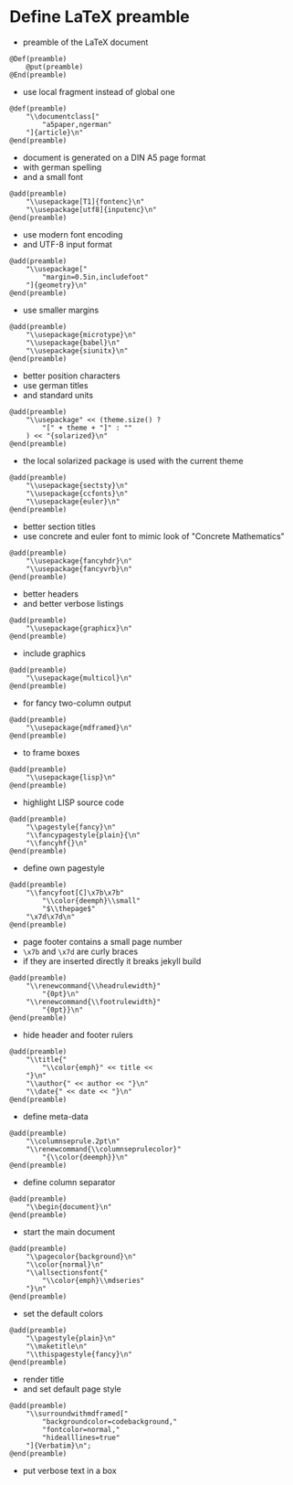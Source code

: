 # Define LaTeX preamble
* preamble of the LaTeX document

```
@Def(preamble)
	@put(preamble)
@End(preamble)
```
* use local fragment instead of global one

```
@def(preamble)
	"\\documentclass["
		"a5paper,ngerman"
	"]{article}\n"
@end(preamble)
```
* document is generated on a DIN A5 page format
* with german spelling
* and a small font

```
@add(preamble)
	"\\usepackage[T1]{fontenc}\n"
	"\\usepackage[utf8]{inputenc}\n"
@end(preamble)
```
* use modern font encoding
* and UTF-8 input format

```
@add(preamble)
	"\\usepackage["
		"margin=0.5in,includefoot"
	"]{geometry}\n"
@end(preamble)
```
* use smaller margins

```
@add(preamble)
	"\\usepackage{microtype}\n"
	"\\usepackage{babel}\n"
	"\\usepackage{siunitx}\n"
@end(preamble)
```
* better position characters
* use german titles
* and standard units

```
@add(preamble)
	"\\usepackage" << (theme.size() ?
		"[" + theme + "]" : ""
	) << "{solarized}\n"
@end(preamble)
```
* the local solarized package is used with the current theme

```
@add(preamble)
	"\\usepackage{sectsty}\n"
	"\\usepackage{ccfonts}\n"
	"\\usepackage{euler}\n"
@end(preamble)
```
* better section titles
* use concrete and euler font to mimic look of "Concrete Mathematics"

```
@add(preamble)
	"\\usepackage{fancyhdr}\n"
	"\\usepackage{fancyvrb}\n"
@end(preamble)
```
* better headers
* and better verbose listings

```
@add(preamble)
	"\\usepackage{graphicx}\n"
@end(preamble)
```
* include graphics

```
@add(preamble)
	"\\usepackage{multicol}\n"
@end(preamble)
```
* for fancy two-column output

```
@add(preamble)
	"\\usepackage{mdframed}\n"
@end(preamble)
```
* to frame boxes

```
@add(preamble)
	"\\usepackage{lisp}\n"
@end(preamble)
```
* highlight LISP source code

```
@add(preamble)
	"\\pagestyle{fancy}\n"
	"\\fancypagestyle{plain}{\n"
	"\\fancyhf{}\n"
@end(preamble)
```
* define own pagestyle

```
@add(preamble)
	"\\fancyfoot[C]\x7b\x7b"
		"\\color{deemph}\\small"
		"$\\thepage$"
	"\x7d\x7d\n"
@end(preamble)
```
* page footer contains a small page number
* `\x7b` and `\x7d` are curly braces
* if they are inserted directly it breaks jekyll build

```
@add(preamble)
	"\\renewcommand{\\headrulewidth}"
		"{0pt}\n"
	"\\renewcommand{\\footrulewidth}"
		"{0pt}}\n"
@end(preamble)
```
* hide header and footer rulers

```
@add(preamble)
	"\\title{"
		"\\color{emph}" << title <<
	"}\n"
	"\\author{" << author << "}\n"
	"\\date{" << date << "}\n"
@end(preamble)
```
* define meta-data

```
@add(preamble)
	"\\columnseprule.2pt\n"
	"\\renewcommand{\\columnseprulecolor}"
		"{\\color{deemph}}\n"
@end(preamble)
```
* define column separator

```
@add(preamble)
	"\\begin{document}\n"
@end(preamble)
```
* start the main document

```
@add(preamble)
	"\\pagecolor{background}\n"
	"\\color{normal}\n"
	"\\allsectionsfont{"
		"\\color{emph}\\mdseries"
	"}\n"
@end(preamble)
```
* set the default colors

```
@add(preamble)
	"\\pagestyle{plain}\n"
	"\\maketitle\n"
	"\\thispagestyle{fancy}\n"
@end(preamble)
```
* render title
* and set default page style

```
@add(preamble)
	"\\surroundwithmdframed["
		"backgroundcolor=codebackground,"
		"fontcolor=normal,"
		"hidealllines=true"
	"]{Verbatim}\n";
@end(preamble)
```
* put verbose text in a box
